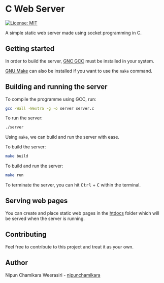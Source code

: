 # C Web Server
[![License: MIT](https://img.shields.io/badge/License-MIT-yellow.svg)](https://opensource.org/licenses/MIT)


A simple static web server made using socket programming in C.


## Getting started

In order to build the server, [GNC GCC](https://gcc.gnu.org/) must be installed in your system.

[GNU Make](https://www.gnu.org/software/make/) can also be installed if you want to use the `make` command.


## Building and running the server

To compile the programme using GCC, run:
``` Bash
gcc -Wall -Wextra -g -o server server.c
```

To run the server:
``` Bash
./server
```

Using `make`, we can build and run the server with ease.

To build the server:
``` Bash
make build
```

To build and run the server:
``` Bash
make run
```

To terminate the server, you can hit <kbd>Ctrl</kbd> + <kbd>C</kbd> within the terminal.

## Serving web pages

You can create and place static web pages in the [htdocs](/htdocs/) folder which will be served when the server is running.

## Contributing
Feel free to contribute to this project and treat it as your own.

## Author

Nipun Chamikara Weerasiri - [nipunchamikara](https://github.com/nipunchamikara)